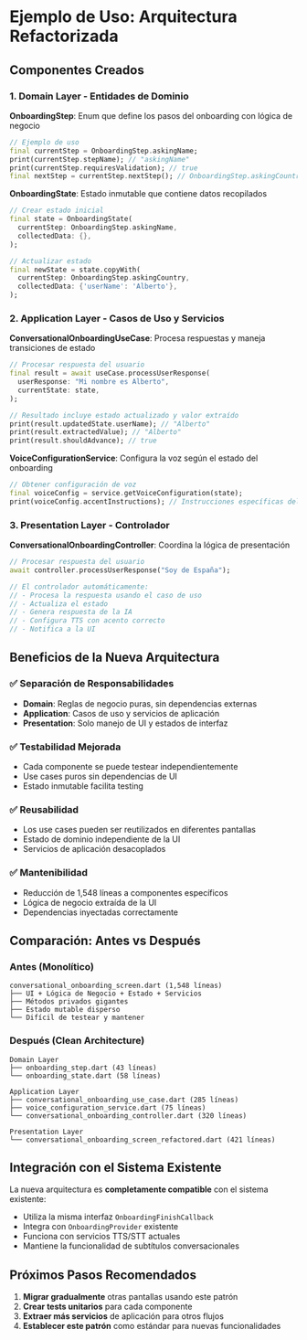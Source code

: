 # Ejemplo de Uso: Arquitectura Refactorizada

## Componentes Creados

### 1. **Domain Layer - Entidades de Dominio**

**OnboardingStep**: Enum que define los pasos del onboarding con lógica de negocio
```dart
// Ejemplo de uso
final currentStep = OnboardingStep.askingName;
print(currentStep.stepName); // "askingName" 
print(currentStep.requiresValidation); // true
final nextStep = currentStep.nextStep(); // OnboardingStep.askingCountry
```

**OnboardingState**: Estado inmutable que contiene datos recopilados
```dart
// Crear estado inicial
final state = OnboardingState(
  currentStep: OnboardingStep.askingName,
  collectedData: {},
);

// Actualizar estado
final newState = state.copyWith(
  currentStep: OnboardingStep.askingCountry,
  collectedData: {'userName': 'Alberto'},
);
```

### 2. **Application Layer - Casos de Uso y Servicios**

**ConversationalOnboardingUseCase**: Procesa respuestas y maneja transiciones de estado
```dart
// Procesar respuesta del usuario
final result = await useCase.processUserResponse(
  userResponse: "Mi nombre es Alberto",
  currentState: state,
);

// Resultado incluye estado actualizado y valor extraído
print(result.updatedState.userName); // "Alberto"
print(result.extractedValue); // "Alberto"  
print(result.shouldAdvance); // true
```

**VoiceConfigurationService**: Configura la voz según el estado del onboarding
```dart
// Obtener configuración de voz
final voiceConfig = service.getVoiceConfiguration(state);
print(voiceConfig.accentInstructions); // Instrucciones específicas del país
```

### 3. **Presentation Layer - Controlador**

**ConversationalOnboardingController**: Coordina la lógica de presentación
```dart
// Procesar respuesta del usuario
await controller.processUserResponse("Soy de España");

// El controlador automáticamente:
// - Procesa la respuesta usando el caso de uso
// - Actualiza el estado
// - Genera respuesta de la IA
// - Configura TTS con acento correcto
// - Notifica a la UI
```

## Beneficios de la Nueva Arquitectura

### ✅ **Separación de Responsabilidades**
- **Domain**: Reglas de negocio puras, sin dependencias externas
- **Application**: Casos de uso y servicios de aplicación
- **Presentation**: Solo manejo de UI y estados de interfaz

### ✅ **Testabilidad Mejorada**
- Cada componente se puede testear independientemente
- Use cases puros sin dependencias de UI
- Estado inmutable facilita testing

### ✅ **Reusabilidad**
- Los use cases pueden ser reutilizados en diferentes pantallas
- Estado de dominio independiente de la UI
- Servicios de aplicación desacoplados

### ✅ **Mantenibilidad**
- Reducción de 1,548 líneas a componentes específicos
- Lógica de negocio extraída de la UI
- Dependencias inyectadas correctamente

## Comparación: Antes vs Después

### Antes (Monolítico)
```
conversational_onboarding_screen.dart (1,548 líneas)
├── UI + Lógica de Negocio + Estado + Servicios
├── Métodos privados gigantes
├── Estado mutable disperso
└── Difícil de testear y mantener
```

### Después (Clean Architecture)
```
Domain Layer
├── onboarding_step.dart (43 líneas)
└── onboarding_state.dart (58 líneas)

Application Layer  
├── conversational_onboarding_use_case.dart (285 líneas)
├── voice_configuration_service.dart (75 líneas)
└── conversational_onboarding_controller.dart (320 líneas)

Presentation Layer
└── conversational_onboarding_screen_refactored.dart (421 líneas)
```

## Integración con el Sistema Existente

La nueva arquitectura es **completamente compatible** con el sistema existente:

- Utiliza la misma interfaz `OnboardingFinishCallback`
- Integra con `OnboardingProvider` existente  
- Funciona con servicios TTS/STT actuales
- Mantiene la funcionalidad de subtítulos conversacionales

## Próximos Pasos Recomendados

1. **Migrar gradualmente** otras pantallas usando este patrón
2. **Crear tests unitarios** para cada componente
3. **Extraer más servicios** de aplicación para otros flujos
4. **Establecer este patrón** como estándar para nuevas funcionalidades
